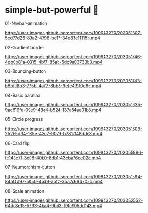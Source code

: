 # simple-but-powerful 💎

01-Navbar-animation

https://user-images.githubusercontent.com/109943270/203051807-5cd77d26-89a2-4796-be17-34d83c11115b.mp4

02-Gradient border

https://user-images.githubusercontent.com/109943270/203051746-4db0b81a-0315-4bf7-85ab-5dc9a03733b3.mp4

03-Bouncing-button

https://user-images.githubusercontent.com/109943270/203051743-b8bfd8b3-775b-4a77-8bb8-9efe4f9f0d6d.mp4

04-Basic parallax

https://user-images.githubusercontent.com/109943270/203051635-9ac619fe-09e9-48e4-b524-137a54ae01b8.mp4

05-Circle progress

https://user-images.githubusercontent.com/109943270/203051609-25265d34-185e-43c7-9079-b7817f48dde3.mp4

06-Card flip

https://user-images.githubusercontent.com/109943270/203055896-fc143c7f-3c08-40b0-8db1-43cba76ce02c.mp4

07-Neumorphism-button

https://user-images.githubusercontent.com/109943270/203051594-84af4d97-5050-45d9-a5f2-3ba7c694703c.mp4

08-Scale animation

https://user-images.githubusercontent.com/109943270/203052552-64dc8e15-5293-4ba4-9bd3-f9fc905dd143.mp4


















